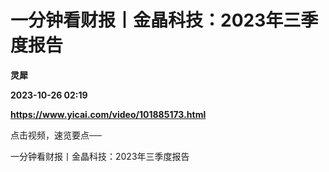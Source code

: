 # 一分钟看财报丨金晶科技：2023年三季度报告
**灵犀**

**2023-10-26 02:19**

**https://www.yicai.com/video/101885173.html**

点击视频，速览要点──

一分钟看财报丨金晶科技：2023年三季度报告